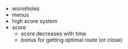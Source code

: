 * wormholes
* menus
* high score system
* score
	* score decreases with time
	* bonus for getting optimal route (or close)
